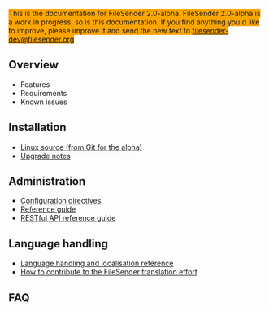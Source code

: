 <span style="background-color:orange">This is the documentation for FileSender 2.0-alpha.
FileSender 2.0-alpha is a work in progress, so is
this documentation.  If you find anything you'd like to improve, please improve it and send
the new text to filesender-dev@filesender.org</span>

## Overview

* Features
* Requirements
* Known issues

## Installation

* [Linux source (from Git for the alpha)](install/README.md)
* [Upgrade notes](development-upgrade-notes/README.md)

## Administration

* [Configuration directives](admin/configuration/README.md)
* [Reference guide](admin/reference/README.md)
* [RESTful API reference guide](rest/README.md)

## Language handling

* [Language handling and localisation reference](i38n/README.md)
* [How to contribute to the FileSender translation effort](i38n/README.md#how_to_contribute_to_the_filesender_2.0_translation_effort)

## FAQ
